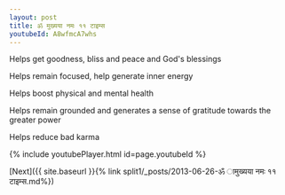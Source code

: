 ```yaml
---
layout: post
title: ॐ मुख्यया नमः ११ टाइम्स
youtubeId: A8wfmcA7whs
---
```

 
 
Helps get goodness, bliss and peace and God's blessings
 
Helps remain focused, help generate inner energy 
 
Helps boost physical and mental health 
 
Helps remain grounded and generates a sense of gratitude towards the greater power 
 
Helps reduce bad karma
 
 
 
 


{% include youtubePlayer.html id=page.youtubeId %}
 
[Next]({{ site.baseurl }}{% link  split1/_posts/2013-06-26-ॐ ामुख्यया नमः ११ टाइम्स.md%})
 

